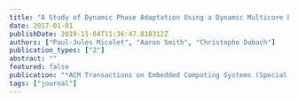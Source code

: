 ```yaml
---
title: "A Study of Dynamic Phase Adaptation Using a Dynamic Multicore Processor"
date: 2017-01-01
publishDate: 2019-11-04T11:36:47.818312Z
authors: ["Paul-Jules Micolet", "Aaron Smith", "Christophe Dubach"]
publication_types: ["2"]
abstract: ""
featured: false
publication: "*ACM Transactions on Embedded Computing Systems (Special Issue CASES 2017), <span style=\"font-weight:bold;color:black\">ACM TECS</span>*"
tags: ["journal"]
---
```


